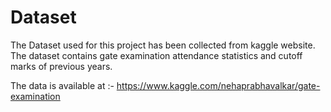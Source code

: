 # Dataset

The Dataset used for this project has been collected from kaggle website. The dataset contains gate examination attendance statistics and cutoff marks of previous years.

The data is available at :- https://www.kaggle.com/nehaprabhavalkar/gate-examination